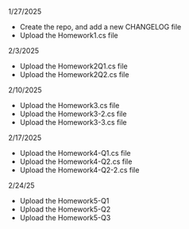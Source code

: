 1/27/2025 
- Create the repo, and add a new CHANGELOG file
- Upload the Homework1.cs file

2/3/2025
- Upload the Homework2Q1.cs file
- Upload the Homework2Q2.cs file

2/10/2025
- Upload the Homework3.cs file
- Upload the Homework3-2.cs file
- Upload the Homework3-3.cs file

2/17/2025
- Upload the Homework4-Q1.cs file
- Upload the Homework4-Q2.cs file
- Upload the Homework4-Q2-2.cs file

2/24/25
- Upload the Homework5-Q1
- Upload the Homework5-Q2
- Upload the Homework5-Q3
